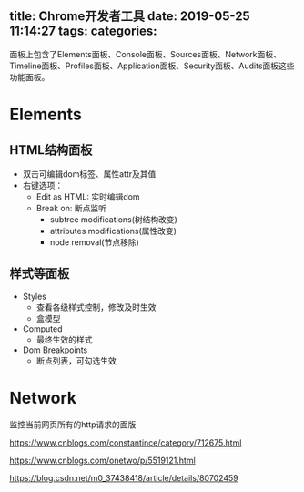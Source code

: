 title: Chrome开发者工具
date: 2019-05-25 11:14:27
tags:
categories:
---

面板上包含了Elements面板、Console面板、Sources面板、Network面板、
Timeline面板、Profiles面板、Application面板、Security面板、Audits面板这些功能面板。

<!-- more -->

# Elements
## HTML结构面板
* 双击可编辑dom标签、属性attr及其值
* 右键选项：
    * Edit as HTML: 实时编辑dom
    * Break on: 断点监听
        * subtree modifications(树结构改变)
        * attributes modifications(属性改变)
        * node removal(节点移除)
## 样式等面板
* Styles
    * 查看各级样式控制，修改及时生效
    * 盒模型
* Computed
    * 最终生效的样式
* Dom Breakpoints
    * 断点列表，可勾选生效
# Network
监控当前网页所有的http请求的面版

https://www.cnblogs.com/constantince/category/712675.html

https://www.cnblogs.com/onetwo/p/5519121.html


https://blog.csdn.net/m0_37438418/article/details/80702459